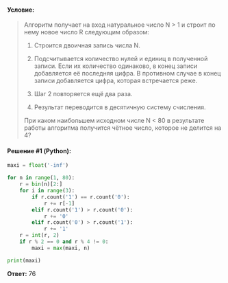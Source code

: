 #### Условие:

> Алгоритм получает на вход натуральное число N > 1 и строит по нему новое число R следующим образом:
> 
> 1) Строится двоичная запись числа N.
> 
> 2) Подсчитывается количество нулей и единиц в полученной записи. Если их количество одинаково, в конец записи добавляется её последняя цифра. В противном случае в конец записи добавляется цифра, которая встречается реже.
> 
> 3) Шаг 2 повторяется ещё два раза.
> 
> 4) Результат переводится в десятичную систему счисления.
> 
> При каком наибольшем исходном числе N < 80 в результате работы алгоритма получится чётное число, которое не делится на 4?

#### Решение #1 (Python):
```python
maxi = float('-inf')

for n in range(1, 80):
    r = bin(n)[2:]
    for i in range(3):
        if r.count('1') == r.count('0'):
            r += r[-1]
        elif r.count('1') > r.count('0'):
            r += '0'
        elif r.count('0') > r.count('1'):
            r += '1'
    r = int(r, 2)
    if r % 2 == 0 and r % 4 != 0:
        maxi = max(maxi, n)

print(maxi)
```

**Ответ:**  76
